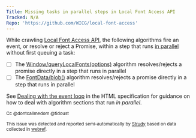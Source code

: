 ```yaml
---
Title: Missing tasks in parallel steps in Local Font Access API
Tracked: N/A
Repo: 'https://github.com/WICG/local-font-access'
---
```


While crawling [Local Font Access API](https://wicg.github.io/local-font-access/), the following algorithms fire an event, or resolve or reject a Promise, within a step that runs [in parallel](https://html.spec.whatwg.org/multipage/infrastructure.html#in-parallel) without first queuing a task:
* [ ] The [Window/queryLocalFonts(options)](https://wicg.github.io/local-font-access/#dom-window-querylocalfonts) algorithm resolves/rejects a promise directly in a step that runs in parallel
* [ ] The [FontData/blob()](https://wicg.github.io/local-font-access/#dom-fontdata-blob) algorithm resolves/rejects a promise directly in a step that runs in parallel

See [Dealing with the event loop](https://html.spec.whatwg.org/multipage/webappapis.html#event-loop-for-spec-authors) in the HTML specification for guidance on how to deal with algorithm sections that run *in parallel*.

<sub>Cc @dontcallmedom @tidoust</sub>

<sub>This issue was detected and reported semi-automatically by [Strudy](https://github.com/w3c/strudy/) based on data collected in [webref](https://github.com/w3c/webref/).</sub>
